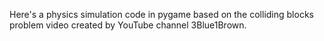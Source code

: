 Here's a physics simulation code in pygame based on the colliding blocks problem video created by YouTube channel 3Blue1Brown.
